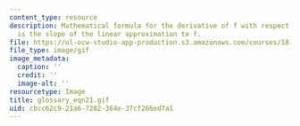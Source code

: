 ```yaml
---
content_type: resource
description: Mathematical formula for the derivative of f with respect to x, which
  is the slope of the linear approximation to f.
file: https://ol-ocw-studio-app-production.s3.amazonaws.com/courses/18-013a-calculus-with-applications-spring-2005/cbcc62c921a67282364e37cf266ed7a1_glossary_eqn21.gif
file_type: image/gif
image_metadata:
  caption: ''
  credit: ''
  image-alt: ''
resourcetype: Image
title: glossary_eqn21.gif
uid: cbcc62c9-21a6-7282-364e-37cf266ed7a1
---
```

